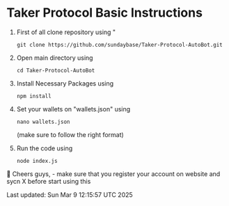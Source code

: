 # Taker Protocol Basic Instructions

1. First of all clone repository using "
     ```
     git clone https://github.com/sundaybase/Taker-Protocol-AutoBot.git
     ````

2. Open main directory using
    ```
    cd Taker-Protocol-AutoBot
    ```

3. Install Necessary Packages using
   ```
   npm install
   ```

4. Set your wallets on "wallets.json" using
   ```
   nano wallets.json
   ```
   (make sure to follow the right format)

5. Run the code using
   ```
   node index.js
   ```

💪 Cheers guys, - make sure that you register your account on website and sycn X before start using this

Last updated: Sun Mar  9 12:15:57 UTC 2025

